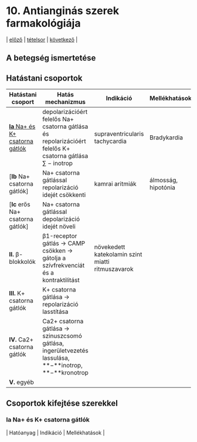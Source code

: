 # 10. Antianginás szerek farmakológiája

| [előző](./09.%20Kardiotonikumok%20farmakológiája.md) | [tételsor](0.%20Hattan%20ea%20kidolgozás%20-%20Németh%20Boldizsár.md) | [következő](./11.%20Antiaritmiás%20szerek%20farmakológiája.md) |

## A betegség ismertetése

## Hatástani csoportok

| Hatástani csoport | Hatás mechanizmus | Indikáció | Mellékhatások |
| --- | --- | --- | --- |
| [**Ia** Na+ és K+ csatorna gátlók](#ia-na-és-k-csatorna-gátlók) | depolarizációért felelős Na+ csatorna gátlása és repolarizációért felelős K+ csatorna gátlása ∑ − inotrop | supraventricularis tachycardia | Bradykardia |
| [**Ib** Na+ csatorna gátlók] | Na+ csatorna gátlással repolarizáció idejét csökkenti | kamrai aritmiák | álmosság, hipotónia |
| [**Ic** erős Na+ csatorna gátlók] | Na+ csatorna gátlással depolarizáció idejét növeli | | |
| **II.** β-blokkolók | β1-receptor gátlás -> CAMP csökken -> gátolja a szívfrekvenciát és a kontraktilitást | növekedett katekolamin szint miatti ritmuszavarok | |
| **III.** K+ csatorna gátlók | K+ csatorna gátlása -> repolarizáció lasstítása | | |
| **IV.** Ca2+ csatorna gátlók | Ca2+ csatorna gátlása -> szinuszcsomó gátlása, ingerületvezetés lassulása, **−**inotrop, **−**kronotrop | | |
| **V.** egyéb | | | |

## Csoportok kifejtése szerekkel

### **Ia** Na+ és K+ csatorna gátlók

| Hatóanyag | Indikáció | Mellékhatások |
